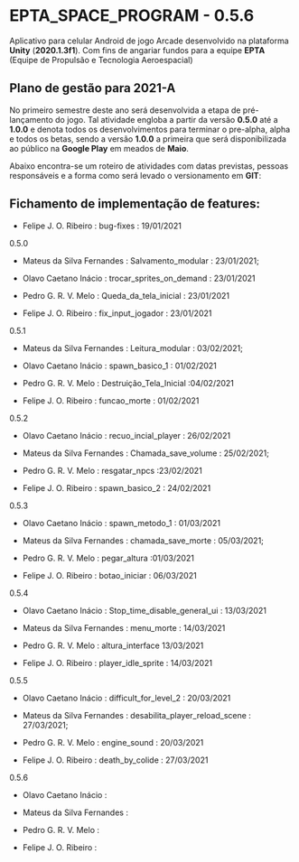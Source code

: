 # EPTA_SPACE_PROGRAM - 0.5.6
Aplicativo para celular Android de jogo Arcade desenvolvido na plataforma **Unity** (**2020.1.3f1**). Com fins de angariar fundos para a equipe **EPTA** (Equipe de Propulsão e Tecnologia Aeroespacial)

## Plano de gestão para 2021-A
No primeiro semestre deste ano será desenvolvida a etapa de pré-lançamento do jogo. Tal atividade engloba a partir da versão **0.5.0** até a **1.0.0** e denota todos os desenvolvimentos para terminar o pre-alpha, alpha e todos os betas, sendo a versão **1.0.0** a primeira que será disponibilizada ao público na **Google Play** em meados de **Maio**.

Abaixo encontra-se um roteiro de atividades com datas previstas, pessoas responsáveis e a forma como será levado o versionamento em **GIT**:

## Fichamento de implementação de features:

- Felipe J. O. Ribeiro : bug-fixes : 19/01/2021

0.5.0

- Mateus da Silva Fernandes : Salvamento_modular : 23/01/2021;

- Olavo Caetano Inácio : trocar_sprites_on_demand : 23/01/2021
 
- Pedro G. R. V. Melo : Queda_da_tela_inicial : 23/01/2021

- Felipe J. O. Ribeiro : fix_input_jogador : 23/01/2021

0.5.1

- Mateus da Silva Fernandes : Leitura_modular : 03/02/2021;

- Olavo Caetano Inácio : spawn_basico_1 : 01/02/2021

- Pedro G. R. V. Melo : Destruição_Tela_Inicial :04/02/2021

- Felipe J. O. Ribeiro : funcao_morte : 01/02/2021

0.5.2

- Olavo Caetano Inácio : recuo_incial_player : 26/02/2021

- Mateus da Silva Fernandes : Chamada_save_volume : 25/02/2021;

- Pedro G. R. V. Melo : resgatar_npcs :23/02/2021

- Felipe J. O. Ribeiro : spawn_basico_2 : 24/02/2021

0.5.3

- Olavo Caetano Inácio : spawn_metodo_1 : 01/03/2021

- Mateus da Silva Fernandes : chamada_save_morte : 05/03/2021;

- Pedro G. R. V. Melo : pegar_altura :01/03/2021

- Felipe J. O. Ribeiro : botao_iniciar : 06/03/2021

0.5.4

- Olavo Caetano Inácio : Stop_time_disable_general_ui : 13/03/2021

- Mateus da Silva Fernandes : menu_morte : 14/03/2021

- Pedro G. R. V. Melo : altura_interface 13/03/2021

- Felipe J. O. Ribeiro : player_idle_sprite : 14/03/2021

0.5.5

- Olavo Caetano Inácio : difficult_for_level_2 : 20/03/2021

- Mateus da Silva Fernandes : desabilita_player_reload_scene : 27/03/2021;

- Pedro G. R. V. Melo : engine_sound : 20/03/2021

- Felipe J. O. Ribeiro : death_by_colide : 27/03/2021

0.5.6

- Olavo Caetano Inácio :

- Mateus da Silva Fernandes :

- Pedro G. R. V. Melo :

- Felipe J. O. Ribeiro :

